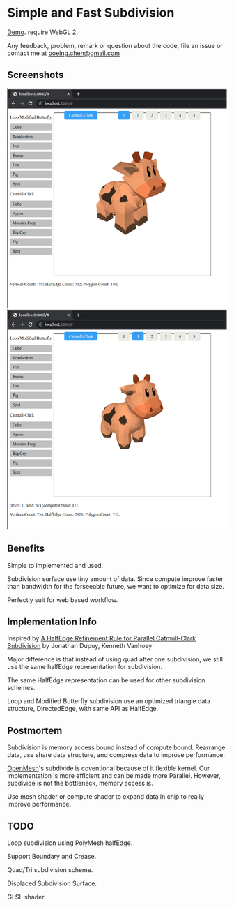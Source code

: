 # Simple and Fast Subdivision
[Demo](https://rawcdn.githack.com/lingochen/FastSubd/2f0bc924c59b363ff22817e3b1b894efe9b7ce68/index.html).
require WebGL 2.

Any feedback, problem, remark or question about the code, file an issue or contact me at boeing.chen@gmail.com


## Screenshots
![Spot no subdivision](./media/spot_subd0.png) ![Spot subdivision level 1](./media/spot_subd1.png)


## Benefits
Simple to implemented and used.

Subdivision surface use tiny amount of data. Since compute improve faster than bandwidth for the forseeable future, we want to optimize for data size.

Perfectly suit for web based workflow.


## Implementation Info
Inspired by [A HalfEdge Refinement Rule for Parallel Catmull-Clark Subdivision](https://onrendering.com/) by Jonathan Dupuy, Kenneth Vanhoey

Major difference is that instead of using quad after one subdivision, we still use the same halfEdge representation for subdivision.

The same HalfEdge representation can be used for other subdivision schemes.

Loop and Modified Butterfly subdivision use an optimized triangle data structure, DirectedEdge, with same API as HalfEdge.


## Postmortem
Subdivision is memory access bound instead of compute bound. Rearrange data, use share data structure, and compress data to improve performance.

[OpenMesh](https://www.openmesh.org)'s subdivide is coventional because of it flexible kernel. Our implementation is more efficient and can be made more Parallel. However, subdivide is not the bottleneck, memory access is.

Use mesh shader or compute shader to expand data in chip to really improve performance.


## TODO
Loop subdivision using PolyMesh halfEdge.

Support Boundary and Crease.

Quad/Tri subdivision scheme.

Displaced Subdivision Surface.

GLSL shader.
